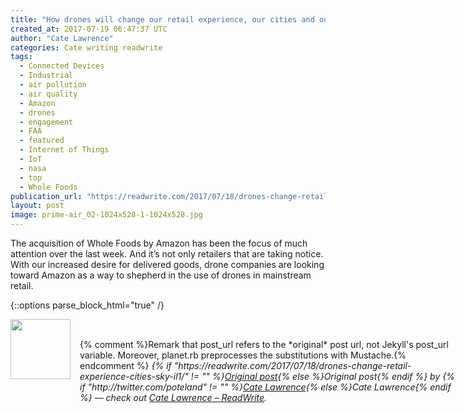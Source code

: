 ```yaml
---
title: "How drones will change our retail experience, our cities and our skies"
created_at: 2017-07-19 06:47:37 UTC
author: "Cate Lawrence"
categories: Cate writing readwrite
tags: 
  - Connected Devices
  - Industrial
  - air pollution
  - air quality
  - Amazon
  - drones
  - engagement
  - FAA
  - featured
  - Internet of Things
  - IoT
  - nasa
  - top
  - Whole Foods
publication_url: "https://readwrite.com/2017/07/18/drones-change-retail-experience-cities-sky-il1/"
layout: post
image: prime-air_02-1024x528-1-1024x528.jpg
---
```

The acquisition of Whole Foods by Amazon has been the focus of much attention over the last week. And it’s not only retailers that are taking notice. With our increased desire for delivered goods, drone companies are looking toward Amazon as a way to shepherd in the use of drones in mainstream retail.


{::options parse_block_html="true" /}
<div class="author">
   <img src="http://www.rss-specifications.com/rss-spec-rss.gif" style="width: 96px; height: 96;">
   <span style="position: absolute; padding: 32px 15px;">{% comment %}Remark that post_url refers to the *original* post url, not Jekyll's post_url variable. Moreover, planet.rb preprocesses the substitutions with Mustache.{% endcomment %}
      <i>{% if "https://readwrite.com/2017/07/18/drones-change-retail-experience-cities-sky-il1/" != "" %}<a href="https://readwrite.com/2017/07/18/drones-change-retail-experience-cities-sky-il1/">Original post</a>{% else %}Original post{% endif %} by {% if "http://twitter.com/poteland" != "" %}<a href="http://twitter.com/poteland">Cate Lawrence</a>{% else %}Cate Lawrence{% endif %} &mdash; check out <a href="https://readwrite.com">Cate Lawrence – ReadWrite</a>.</i>
  </span>
</div>
